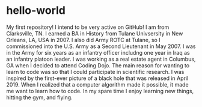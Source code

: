 # hello-world
My first repository! I intend to be very active on GitHub!
I am from Clarksville, TN. I earned a BA in History from Tulane Univsersity in New Orleans, LA, USA in 2007. I also did Army ROTC at Tulane, so I commissioned into the U.S. Army as a Second Lieutenant in May 2007. I was in the Army for six years as an infantry officer includng one year in Iraq as an infantry platoon leader. I was working as a real estate agent in Columbus, GA when I decided to attend Coding Dojo. The main reason for wanting to learn to code was so that I could participate in scientific research. I was inspired by the first-ever picture of a black hole that was released in April 2019. When I realized that a computer algorithm made it possible, it made me want to learn how to code. In my spare time I enjoy learning new things, hitting the gym, and flying. 
